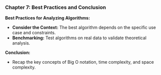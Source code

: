 ### Chapter 7: Best Practices and Conclusion

**Best Practices for Analyzing Algorithms:**
- **Consider the Context:** The best algorithm depends on the specific use case and constraints.
- **Benchmarking:** Test algorithms on real data to validate theoretical analysis.

**Conclusion:**
- Recap the key concepts of Big O notation, time complexity, and space complexity.

